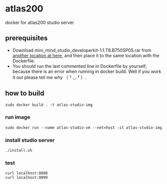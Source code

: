 # atlas200
docker for atlas200 studio server
## prerequisites 
* Download mini_mind_studio_developerkit-1.1.T8.B750SP05.rar from [another location at here](https://github.com/Ascend/ascenddk-private/tree/master/B750SP05
), and then place it to the same location with the Dockerfile.
* You should run the last commented line in Dockerfile by yourself, because there is an error when running in docker build.
Well if you work it out please tell me why （╹◡╹）.
## how to build 
```sudo docker build . -t atlas-studio-img```
### run image
```sudo docker run --name atlas-studio-vm --net=host -it atlas-studio-img```
### install studio server
```./install.sh```
### test
```shell
curl localhost:8888
curl localhost:8099
```
